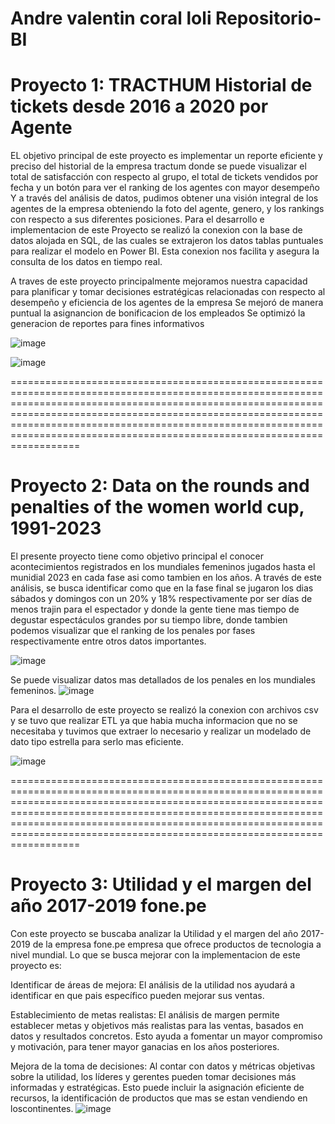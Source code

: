 # Andre valentin coral loli Repositorio-BI
# Proyecto 1: TRACTHUM Historial de tickets desde 2016 a 2020 por Agente

EL objetivo principal de este proyecto es implementar un reporte eficiente y preciso  del historial de la empresa tractum donde se puede visualizar el total de satisfacción con respecto al grupo, el total de tickets vendidos por fecha y un botón para ver el ranking de los agentes con mayor desempeño Y a través del análisis de datos, pudimos obtener una visión integral de los agentes de la empresa obteniendo la foto del agente, genero, y los rankings con respecto a sus diferentes posiciones. Para el desarrollo e implementacion de este Proyecto se realizó la conexion con la base de datos alojada en SQL, de las cuales se extrajeron los datos tablas puntuales para realizar el modelo en Power BI. Esta conexion nos facilita y asegura la consulta de los datos en tiempo real.

A traves de este proyecto principalmente mejoramos nuestra capacidad para planificar y tomar decisiones estratégicas relacionadas con respecto al desempeño y eficiencia de los agentes de la empresa
Se mejoró de manera puntual la asignancion de bonificacion de los empleados
Se optimizó la generacion de reportes para fines informativos

![image](https://github.com/Andrecl7/Repositorio-BI/assets/89672617/aa91acbe-1420-453c-9d7e-f964fcbf862a)

![image](https://github.com/Andrecl7/Repositorio-BI/assets/89672617/4322d392-cac6-49d8-9f5a-11c24bf38550)

================================================================================================================================================================================================================================================================================================================================================

# Proyecto 2: Data on the rounds and penalties of the women world cup, 1991-2023
El presente proyecto tiene como objetivo principal el conocer acontecimientos registrados en los mundiales femeninos jugados hasta el munidial 2023 en cada fase asi como tambien en los años.
A través de este análisis, se busca identificar como que en la fase final se jugaron los dias sábados y domingos con un 20% y 18% respectivamente por ser días de menos trajin para el espectador y donde la gente tiene mas tiempo de degustar espectáculos grandes por su tiempo libre, donde tambien podemos visualizar que el ranking de los penales por fases respectivamente entre otros datos importantes.



![image](https://github.com/Andrecl7/Repositorio-BI/assets/89672617/3547501d-0835-4067-a4a2-2d8a9700fc54)

Se puede visualizar datos mas detallados de los penales en los mundiales femeninos.
![image](https://github.com/Andrecl7/Repositorio-BI/assets/89672617/b8a02e90-4b15-406f-9b00-204f10e8e963)

Para el desarrollo de este proyecto se realizó la conexion con archivos csv y se tuvo que realizar ETL ya que habia mucha informacion que no se necesitaba y tuvimos que extraer lo necesario y realizar un modelado de dato tipo estrella para serlo mas eficiente.

![image](https://github.com/Andrecl7/Repositorio-BI/assets/89672617/f1e695c4-1466-494e-99b2-70d0da0d4f54)


================================================================================================================================================================================================================================================================================================================================================


# Proyecto 3: Utilidad y el margen del año 2017-2019 fone.pe

Con este proyecto se buscaba analizar la Utilidad y el margen del año 2017-2019 de la empresa fone.pe empresa que ofrece productos de tecnologia a nivel mundial.
Lo que se busca mejorar con la implementacion de este proyecto es:

Identificar de áreas de mejora: El análisis de la utilidad nos ayudará a identificar en que pais específico pueden mejorar sus ventas.

Establecimiento de metas realistas: El análisis de margen permite establecer metas y objetivos más realistas para las ventas, basados en datos y resultados concretos. Esto ayuda a fomentar un mayor compromiso y motivación, para tener mayor ganacias en los años posteriores.

Mejora de la toma de decisiones: Al contar con datos y métricas objetivas sobre la utilidad, los líderes y gerentes pueden tomar decisiones más informadas y estratégicas. Esto puede incluir la asignación eficiente de recursos, la identificación de productos que mas se estan vendiendo en loscontinentes.
![image](https://github.com/Andrecl7/Repositorio-BI/assets/89672617/47c1e285-6da0-4967-b0c1-6d23ffb5fd78)
